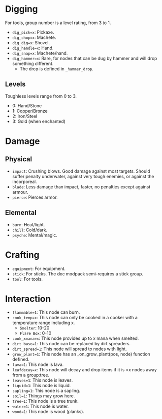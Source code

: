 # Digging
For tools, group number is a level rating, from 3 to 1.
* `dig_pick=x`: Pickaxe.
* `dig_chop=x`: Machete.
* `dig_dig=x`: Shovel.
* `dig_handle=x`: Hand.
* `dig_snap=x`: Machete/hand.
* `dig_hammer=x`: Rare, for nodes that can be dug by hammer and will drop something different.
	* The drop is defined in `_hammer_drop`.

## Levels
Toughless levels range from 0 to 3.
* 0: Hand/Stone
* 1: Copper/Bronze
* 2: Iron/Steel
* 3: Gold (when enchanted)

# Damage
## Physical
* `impact`: Crushing blows. Good damage against most targets. Should suffer penalty underwater, against very tough enemies, or against the incorporeal.
* `blade`: Less damage than impact, faster, no penalties except against armour.
* `pierce`: Pierces armor.

## Elemental
* `burn`: Heat/light.
* `chill`: Cold/dark.
* `psyche`: Mental/magic.

# Crafting
* `equipment`: For equipment.
* `stick`: For sticks. The doc modpack semi-requires a stick group.
* `tool`: For tools.

# Interaction
* `flammable=1`: This node can burn.
* `cook_temp=x`: This node can only be cooked in a cooker with a temperature range including x.
	* `Smelter`: 10-20
	* `Flare Box`: 0-10
* `cook_xmana=x`: This node provides up to x mana when smelted.
* `dirt_base=1`: This node can be replaced by dirt spreaders.
* `dirt_spread=1`: This node will spread to nodes with light.
* `grow_plant=1`: This node has an _on_grow_plant(pos, node) function defined.
* `lava=1`: This node is lava.
* `leafdecay=x`: This node will decay and drop items if it is >x nodes away from a group:tree.
* `leaves=1`: This node is leaves.
* `liquid=1`: This node is liquid.
* `sapling=1`: This node is a sapling.
* `soil=1`: Things may grow here.
* `tree=1`: This node is a tree trunk.
* `water=1`: This node is water.
* `wood=1`: This node is wood (planks).
